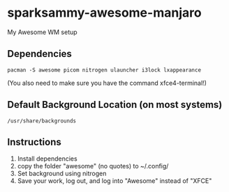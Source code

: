 # sparksammy-awesome-manjaro
My Awesome WM setup

## Dependencies

```
pacman -S awesome picom nitrogen ulauncher i3lock lxappearance
```
(You also need to make sure you have the command xfce4-terminal!)

## Default Background Location (on most systems)
```
/usr/share/backgrounds
```
## Instructions
1. Install dependencies
2. copy the folder "awesome" (no quotes) to ~/.config/
4. Set background using nitrogen
5. Save your work, log out, and log into "Awesome" instead of "XFCE"
